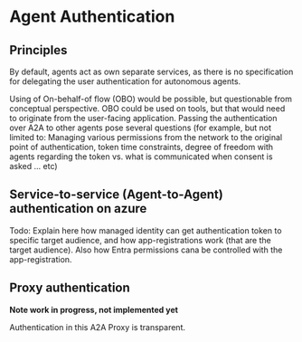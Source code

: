 # Agent Authentication

## Principles

By default, agents act as own separate services, as there is no specification for delegating the user authentication for autonomous agents.

Using of On-behalf-of flow (OBO) would be possible, but questionable from conceptual perspective. OBO could be used on tools, but that would need to originate from the user-facing application. Passing the authentication over A2A to other agents pose several questions (for example, but not limited to: Managing various permissions from the network to the original point of authentication, token time constraints, degree of freedom with agents regarding the token vs. what is communicated when consent is asked ... etc)

## Service-to-service (Agent-to-Agent) authentication on azure

Todo: Explain here how managed identity can get authentication token to specific target audience, and how app-registrations work (that are the target audience). Also how Entra permissions cana be controlled with the app-registration.

## Proxy authentication

**Note work in progress, not implemented yet**

Authentication in this A2A Proxy is transparent. 
